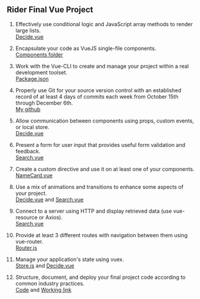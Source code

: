## Rider Final Vue Project


1. Effectively use conditional logic and JavaScript array methods to render large lists.  
[Decide.vue](https://github.com/riderjensen/vue-final-rider/blob/master/src/views/Decide.vue)

2. Encapsulate your code as VueJS single-file components.  
[Components folder](https://github.com/riderjensen/vue-final-rider/tree/master/src/components)

3. Work with the Vue-CLI to create and manage your project within a real development toolset.  
[Package.json](https://github.com/riderjensen/vue-final-rider/blob/master/package.json)

4. Properly use Git for your source version control with an established record of at least 4 days of commits each week from October 15th through December 6th.  
[My github](https://github.com/riderjensen)

5. Allow communication between components using props, custom events, or local store.  
[Decide.vue](https://github.com/riderjensen/vue-final-rider/blob/master/src/views/Decide.vue)

6. Present a form for user input that provides useful form validation and feedback.  
[Search.vue](https://github.com/riderjensen/vue-final-rider/blob/master/src/views/Search.vue)

7. Create a custom directive and use it on at least one of your components.  
[NameCard.vue](https://github.com/riderjensen/vue-final-rider/blob/master/src/components/NameCard.vue)

8. Use a mix of animations and transitions to enhance some aspects of your project.  
[Decide.vue](https://github.com/riderjensen/vue-final-rider/blob/master/src/views/Decide.vue) and [Search.vue](https://github.com/riderjensen/vue-final-rider/blob/master/src/views/Search.vue)

9. Connect to a server using HTTP and display retrieved data (use vue-resource or Axios).  
[Search.vue](https://github.com/riderjensen/vue-final-rider/blob/master/src/views/Search.vue)

10. Provide at least 3 different routes with navigation between them using vue-router.  
[Router.js](https://github.com/riderjensen/vue-final-rider/blob/master/src/router.js)

11. Manage your application's state using vuex.  
[Store.js](https://github.com/riderjensen/vue-final-rider/blob/master/src/store.js) and [Decide.vue](https://github.com/riderjensen/vue-final-rider/blob/master/src/views/Decide.vue)

12. Structure, document, and deploy your final project code according to common industry practices.   
[Code](https://github.com/riderjensen/vue-final-rider) and [Working link](https://vibrant-roentgen-78f4f9.netlify.com/#/)
